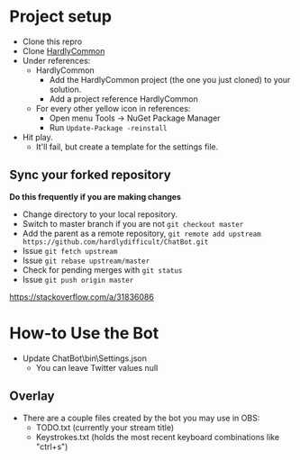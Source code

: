 # Project setup

 - Clone this repro
 - Clone [HardlyCommon](https://github.com/hardlydifficult/HardlyCommon)
 - Under references:
   - HardlyCommon
     - Add the HardlyCommon project (the one you just cloned) to your solution.
     - Add a project reference HardlyCommon
   - For every other yellow icon in references:
     - Open menu Tools -> NuGet Package Manager
     - Run ```Update-Package -reinstall```
 - Hit play.
   - It'll fail, but create a template for the settings file.

## Sync your forked repository

**Do this frequently if you are making changes**

 - Change directory to your local repository.
 - Switch to master branch if you are not ```git checkout master```
 - Add the parent as a remote repository, ```git remote add upstream https://github.com/hardlydifficult/ChatBot.git```
 - Issue ```git fetch upstream```
 - Issue ```git rebase upstream/master```
 - Check for pending merges with ```git status```
 - Issue ```git push origin master```
 
https://stackoverflow.com/a/31836086

# How-to Use the Bot

 - Update ChatBot\bin\Settings.json
    - You can leave Twitter values null


## Overlay

 - There are a couple files created by the bot you may use in OBS:
   - TODO.txt (currently your stream title)
   - Keystrokes.txt (holds the most recent keyboard combinations like "ctrl+s")
